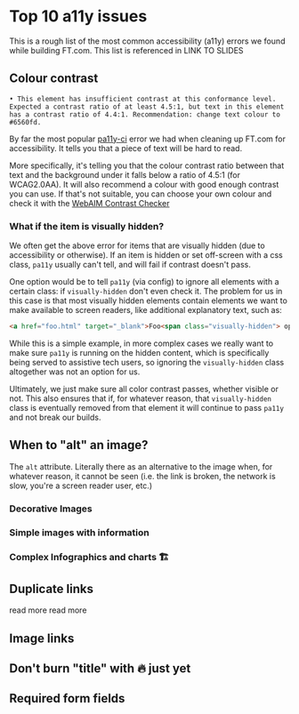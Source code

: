 # Top 10 a11y issues

This is a rough list of the most common accessibility (a11y) errors we found while building FT.com. This list is referenced in LINK TO SLIDES


## Colour contrast

`• This element has insufficient contrast at this conformance level. Expected a contrast ratio of at least 4.5:1, but text in this element has a contrast ratio of 4.4:1. Recommendation: change text colour to #6560fd.`

By far the most popular [pa11y-ci](https://github.com/pa11y/ci) error we had when cleaning up FT.com for accessibility. It tells you that a piece of text will be hard to read.

More specifically, it's telling you that the colour contrast ratio between that text and the background under it falls below a ratio of 4.5:1 (for WCAG2.0AA). It will also recommend a colour with good enough contrast you can use. If that's not suitable, you can choose your own colour and check it with the [WebAIM Contrast Checker](webaim.org/resources/contrastchecker/)

### What if the item is visually hidden?

We often get the above error for items that are visually hidden (due to accessibility or otherwise). If an item is hidden or set off-screen with a css class, `pa11y` usually can't tell, and will fail if contrast doesn't pass.

One option would be to tell `pa11y` (via config) to ignore all elements with a certain class: if `visually-hidden` don't even check it. The problem for us in this case is that most visually hidden elements contain elements we want to make available to screen readers, like additional explanatory text, such as:

```html
<a href="foo.html" target="_blank">Foo<span class="visually-hidden"> opens in a new window</span></a>
```

While this is a simple example, in more complex cases we really want to make sure `pa11y` is running on the hidden content, which is specifically being served to assistive tech users, so ignoring the `visually-hidden` class altogether was not an option for us.

Ultimately, we just make sure all color contrast passes, whether visible or not. This also ensures that if, for whatever reason, that `visually-hidden` class is eventually removed from that element it will continue to pass `pa11y` and not break our builds.

## When to "alt" an image?
The `alt` attribute. Literally there as an alternative to the image when, for whatever reason, it cannot be seen (i.e. the link is broken, the network is slow, you're a screen reader user, etc.)



### Decorative Images

### Simple images with information

### Complex Infographics and charts 🏗

## Duplicate links
read more
read more

## Image links

## Don't burn "title" with 🔥 just yet


## Required form fields
